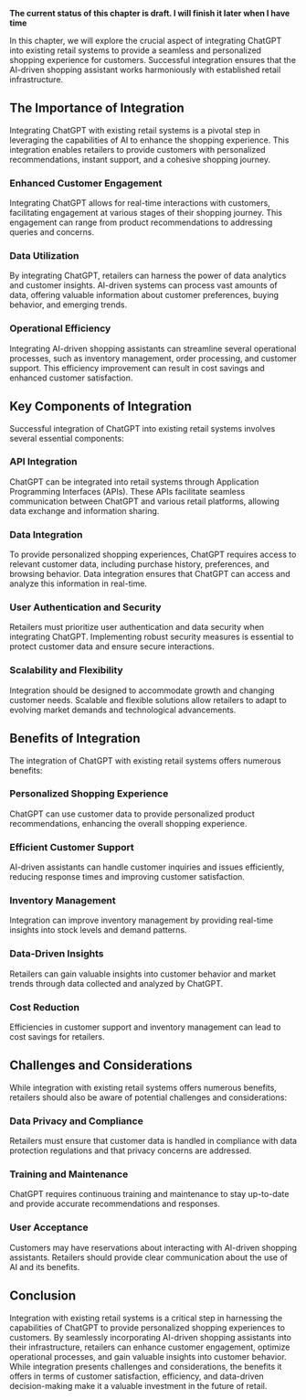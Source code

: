 **The current status of this chapter is draft. I will finish it later when I have time**

In this chapter, we will explore the crucial aspect of integrating ChatGPT into existing retail systems to provide a seamless and personalized shopping experience for customers. Successful integration ensures that the AI-driven shopping assistant works harmoniously with established retail infrastructure.

The Importance of Integration
-----------------------------

Integrating ChatGPT with existing retail systems is a pivotal step in leveraging the capabilities of AI to enhance the shopping experience. This integration enables retailers to provide customers with personalized recommendations, instant support, and a cohesive shopping journey.

### **Enhanced Customer Engagement**

Integrating ChatGPT allows for real-time interactions with customers, facilitating engagement at various stages of their shopping journey. This engagement can range from product recommendations to addressing queries and concerns.

### **Data Utilization**

By integrating ChatGPT, retailers can harness the power of data analytics and customer insights. AI-driven systems can process vast amounts of data, offering valuable information about customer preferences, buying behavior, and emerging trends.

### **Operational Efficiency**

Integrating AI-driven shopping assistants can streamline several operational processes, such as inventory management, order processing, and customer support. This efficiency improvement can result in cost savings and enhanced customer satisfaction.

Key Components of Integration
-----------------------------

Successful integration of ChatGPT into existing retail systems involves several essential components:

### **API Integration**

ChatGPT can be integrated into retail systems through Application Programming Interfaces (APIs). These APIs facilitate seamless communication between ChatGPT and various retail platforms, allowing data exchange and information sharing.

### **Data Integration**

To provide personalized shopping experiences, ChatGPT requires access to relevant customer data, including purchase history, preferences, and browsing behavior. Data integration ensures that ChatGPT can access and analyze this information in real-time.

### **User Authentication and Security**

Retailers must prioritize user authentication and data security when integrating ChatGPT. Implementing robust security measures is essential to protect customer data and ensure secure interactions.

### **Scalability and Flexibility**

Integration should be designed to accommodate growth and changing customer needs. Scalable and flexible solutions allow retailers to adapt to evolving market demands and technological advancements.

Benefits of Integration
-----------------------

The integration of ChatGPT with existing retail systems offers numerous benefits:

### **Personalized Shopping Experience**

ChatGPT can use customer data to provide personalized product recommendations, enhancing the overall shopping experience.

### **Efficient Customer Support**

AI-driven assistants can handle customer inquiries and issues efficiently, reducing response times and improving customer satisfaction.

### **Inventory Management**

Integration can improve inventory management by providing real-time insights into stock levels and demand patterns.

### **Data-Driven Insights**

Retailers can gain valuable insights into customer behavior and market trends through data collected and analyzed by ChatGPT.

### **Cost Reduction**

Efficiencies in customer support and inventory management can lead to cost savings for retailers.

Challenges and Considerations
-----------------------------

While integration with existing retail systems offers numerous benefits, retailers should also be aware of potential challenges and considerations:

### **Data Privacy and Compliance**

Retailers must ensure that customer data is handled in compliance with data protection regulations and that privacy concerns are addressed.

### **Training and Maintenance**

ChatGPT requires continuous training and maintenance to stay up-to-date and provide accurate recommendations and responses.

### **User Acceptance**

Customers may have reservations about interacting with AI-driven shopping assistants. Retailers should provide clear communication about the use of AI and its benefits.

Conclusion
----------

Integration with existing retail systems is a critical step in harnessing the capabilities of ChatGPT to provide personalized shopping experiences to customers. By seamlessly incorporating AI-driven shopping assistants into their infrastructure, retailers can enhance customer engagement, optimize operational processes, and gain valuable insights into customer behavior. While integration presents challenges and considerations, the benefits it offers in terms of customer satisfaction, efficiency, and data-driven decision-making make it a valuable investment in the future of retail.
